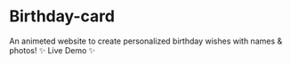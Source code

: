 # Birthday-card
An animeted website to create personalized birthday wishes with names &amp; photos!  ✨ Live Demo ✨
